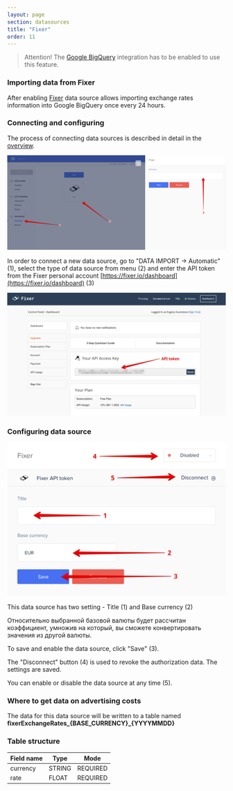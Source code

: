 ```yaml
---
layout: page
section: datasources
title: "Fixer"
order: 11
---
```


> Attention! The [Google BigQuery](/integrations/google-bigquery) integration has to be enabled to use this feature.

### Importing data from Fixer

After enabling [Fixer](http://fixer.io) data source allows importing exchange rates information into Google BigQuery once every 24 hours.

### Connecting and configuring

The process of connecting data sources is described in detail in the [overview](https://docs.segmentstream.com/datasources/index).

![](/img/fixer1.png)

In order to connect a new data source, go to "DATA IMPORT → Automatic" (1), select the type of data source from menu (2) and enter the API token from the Fixer personal account [https://fixer.io/dashboard](https://fixer.io/dashboard) (3)

![](/img/fixer2.png)

### Configuring data source

![](/img/fixer3.png)

This data source has two setting - Title (1) and Base currency (2)

Относительно выбранной базовой валюты будет рассчитан коэффициент, умножив на который, вы сможете конвертировать значения из другой валюты.

To save and enable the data source, click "Save" (3).

The "Disconnect" button (4) is used to revoke the authorization data. The settings are saved.

You can enable or disable the data source at any time (5).

### Where to get data on advertising costs

The data for this data source will be written to a table named **fixerExchangeRates_{BASE_CURRENCY}_{YYYYMMDD}**

### Table structure

Field name|Type|Mode
--- | --- | ---
currency | STRING | REQUIRED
rate | FLOAT | REQUIRED
